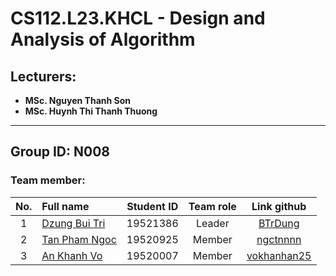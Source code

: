 # CS112.L23.KHCL - Design and Analysis of Algorithm
## Lecturers:
- **MSc. Nguyen Thanh Son**   
- **MSc. Huynh Thi Thanh Thuong**
---
## Group ID: N008

### Team member:
|No.| Full name         |Student ID       |Team role      |Link github|
|:-:|:------------------|:---------:|:--------:|:-----------:|
| 1	|[Dzung Bui Tri](mailto:19521386@gm.uit.edu.vn)	| 19521386	| Leader |[BTrDung](https://github.com/BTrDung)|
| 2	|[Tan Pham Ngoc](mailto:19520925@gm.uit.edu.vn)	| 19520925	| Member  |[ngctnnnn](https://github.com/ngctnnnn)|
| 3	|[An Khanh Vo](mailto:vokhanhan25@gmail.com)	  | 19520007	| Member  |[vokhanhan25](https://github.com/vokhanhan25)|
